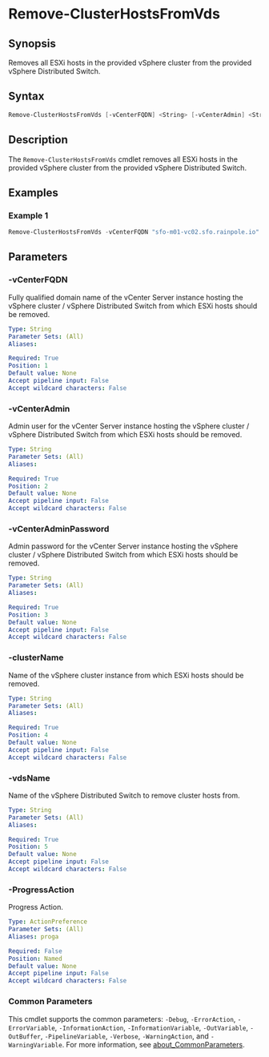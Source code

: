 # Remove-ClusterHostsFromVds

## Synopsis

Removes all ESXi hosts in the provided vSphere cluster from the provided vSphere Distributed Switch.

## Syntax

```powershell
Remove-ClusterHostsFromVds [-vCenterFQDN] <String> [-vCenterAdmin] <String> [-vCenterAdminPassword] <String> [-clusterName] <String> [-vdsName] <String> [-ProgressAction <ActionPreference>] [<CommonParameters>]
```

## Description

The `Remove-ClusterHostsFromVds` cmdlet removes all ESXi hosts in the provided vSphere cluster from the provided vSphere Distributed Switch.

## Examples

### Example 1

```powershell
Remove-ClusterHostsFromVds -vCenterFQDN "sfo-m01-vc02.sfo.rainpole.io" -vCenterAdmin "administrator@vsphere.local" -vCenterAdminPassword "VMw@re1!" -clusterName "sfo-m01-cl01" -vdsName "sfo-m01-cl01-vds01"
```

## Parameters

### -vCenterFQDN

Fully qualified domain name of the vCenter Server instance hosting the vSphere cluster / vSphere Distributed Switch from which ESXi hosts should be removed.

```yaml
Type: String
Parameter Sets: (All)
Aliases:

Required: True
Position: 1
Default value: None
Accept pipeline input: False
Accept wildcard characters: False
```

### -vCenterAdmin

Admin user for the vCenter Server instance hosting the vSphere cluster / vSphere Distributed Switch from which ESXi hosts should be removed.

```yaml
Type: String
Parameter Sets: (All)
Aliases:

Required: True
Position: 2
Default value: None
Accept pipeline input: False
Accept wildcard characters: False
```

### -vCenterAdminPassword

Admin password for the vCenter Server instance hosting the vSphere cluster / vSphere Distributed Switch from which ESXi hosts should be removed.

```yaml
Type: String
Parameter Sets: (All)
Aliases:

Required: True
Position: 3
Default value: None
Accept pipeline input: False
Accept wildcard characters: False
```

### -clusterName

Name of the vSphere cluster instance from which ESXi hosts should be removed.

```yaml
Type: String
Parameter Sets: (All)
Aliases:

Required: True
Position: 4
Default value: None
Accept pipeline input: False
Accept wildcard characters: False
```

### -vdsName

Name of the vSphere Distributed Switch to remove cluster hosts from.

```yaml
Type: String
Parameter Sets: (All)
Aliases:

Required: True
Position: 5
Default value: None
Accept pipeline input: False
Accept wildcard characters: False
```

### -ProgressAction

Progress Action.

```yaml
Type: ActionPreference
Parameter Sets: (All)
Aliases: proga

Required: False
Position: Named
Default value: None
Accept pipeline input: False
Accept wildcard characters: False
```

### Common Parameters

This cmdlet supports the common parameters: `-Debug`, `-ErrorAction`, `-ErrorVariable`, `-InformationAction`, `-InformationVariable`, `-OutVariable`, `-OutBuffer`, `-PipelineVariable`, `-Verbose`, `-WarningAction`, and `-WarningVariable`. For more information, see [about_CommonParameters](http://go.microsoft.com/fwlink/?LinkID=113216).
